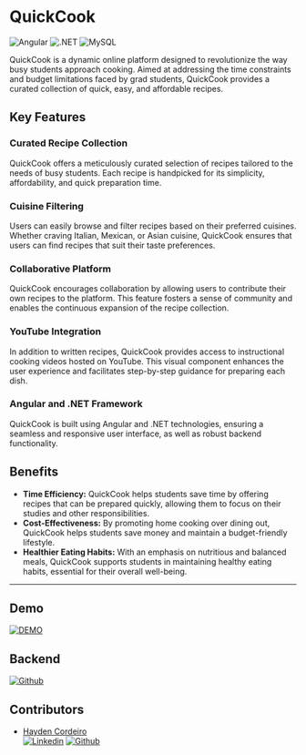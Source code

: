 
# QuickCook
![Angular](https://img.shields.io/badge/Angular-DD0031?style=for-the-badge&logo=angular&logoColor=white)
![.NET](https://img.shields.io/badge/.NET-512BD4?style=for-the-badge&logo=.net&logoColor=white)
![MySQL](https://img.shields.io/badge/MySQL-4479A1?style=for-the-badge&logo=mysql&logoColor=white)

QuickCook is a dynamic online platform designed to revolutionize the way busy students approach cooking. Aimed at addressing the time constraints and budget limitations faced by grad students, QuickCook provides a curated collection of quick, easy, and affordable recipes.

## Key Features

### Curated Recipe Collection
QuickCook offers a meticulously curated selection of recipes tailored to the needs of busy students. Each recipe is handpicked for its simplicity, affordability, and quick preparation time.

### Cuisine Filtering
Users can easily browse and filter recipes based on their preferred cuisines. Whether craving Italian, Mexican, or Asian cuisine, QuickCook ensures that users can find recipes that suit their taste preferences.

### Collaborative Platform
QuickCook encourages collaboration by allowing users to contribute their own recipes to the platform. This feature fosters a sense of community and enables the continuous expansion of the recipe collection.

### YouTube Integration
In addition to written recipes, QuickCook provides access to instructional cooking videos hosted on YouTube. This visual component enhances the user experience and facilitates step-by-step guidance for preparing each dish.

### Angular and .NET Framework
QuickCook is built using Angular and .NET technologies, ensuring a seamless and responsive user interface, as well as robust backend functionality.

## Benefits

- **Time Efficiency:** QuickCook helps students save time by offering recipes that can be prepared quickly, allowing them to focus on their studies and other responsibilities.
- **Cost-Effectiveness:** By promoting home cooking over dining out, QuickCook helps students save money and maintain a budget-friendly lifestyle.
- **Healthier Eating Habits:** With an emphasis on nutritious and balanced meals, QuickCook supports students in maintaining healthy eating habits, essential for their overall well-being.

---

## Demo
[![DEMO](https://img.youtube.com/vi/fkRCeE9O6SU/0.jpg)](https://www.youtube.com/watch?v=fkRCeE9O6SU)

## Backend
[![Github](https://img.shields.io/badge/GitHub-100000?style=for-the-badge&logo=github&logoColor=white)](https://github.com/haydencordeiro/QuickCookBackend.NET)  


## Contributors <a id="contributors"></a>
  - [Hayden Cordeiro](https://hayden.co.in/)<br>
  [![Linkedin](https://img.shields.io/badge/LinkedIn-0077B5?style=for-the-badge&logo=linkedin&logoColor=white)](https://www.linkedin.com/in/haydencordeiro/)
  [![Github](https://img.shields.io/badge/GitHub-100000?style=for-the-badge&logo=github&logoColor=white)](https://github.com/haydencordeiro)
